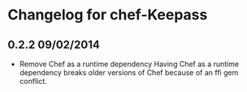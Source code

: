 # Changelog for chef-Keepass

## 0.2.2    09/02/2014
* Remove Chef as a runtime dependency
  Having Chef as a runtime dependency breaks older versions of Chef because of
an ffi gem conflict.
